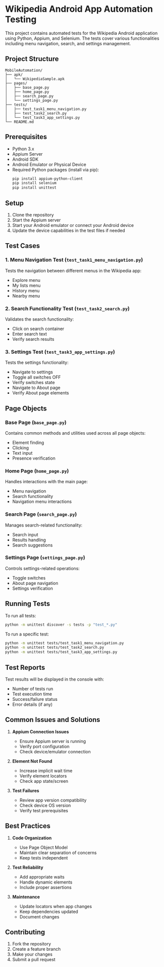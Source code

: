 # Wikipedia Android App Automation Testing

This project contains automated tests for the Wikipedia Android application using Python, Appium, and Selenium. The tests cover various functionalities including menu navigation, search, and settings management.

## Project Structure

```
MobileAutomation/
├── apk/
│   └── WikipediaSample.apk
├── pages/
│   ├── base_page.py
│   ├── home_page.py
│   ├── search_page.py
│   └── settings_page.py
├── tests/
│   ├── test_task1_menu_navigation.py
│   ├── test_task2_search.py
│   └── test_task3_app_settings.py
└── README.md
```

## Prerequisites

- Python 3.x
- Appium Server
- Android SDK
- Android Emulator or Physical Device
- Required Python packages (install via pip):
  ```bash
  pip install appium-python-client
  pip install selenium
  pip install unittest
  ```

## Setup

1. Clone the repository
2. Start the Appium server
3. Start your Android emulator or connect your Android device
4. Update the device capabilities in the test files if needed

## Test Cases

### 1. Menu Navigation Test (`test_task1_menu_navigation.py`)
Tests the navigation between different menus in the Wikipedia app:
- Explore menu
- My lists menu
- History menu
- Nearby menu

### 2. Search Functionality Test (`test_task2_search.py`)
Validates the search functionality:
- Click on search container
- Enter search text
- Verify search results

### 3. Settings Test (`test_task3_app_settings.py`)
Tests the settings functionality:
- Navigate to settings
- Toggle all switches OFF
- Verify switches state
- Navigate to About page
- Verify About page elements

## Page Objects

### Base Page (`base_page.py`)
Contains common methods and utilities used across all page objects:
- Element finding
- Clicking
- Text input
- Presence verification

### Home Page (`home_page.py`)
Handles interactions with the main page:
- Menu navigation
- Search functionality
- Navigation menu interactions

### Search Page (`search_page.py`)
Manages search-related functionality:
- Search input
- Results handling
- Search suggestions

### Settings Page (`settings_page.py`)
Controls settings-related operations:
- Toggle switches
- About page navigation
- Settings verification

## Running Tests

To run all tests:
```bash
python -m unittest discover -s tests -p "test_*.py"
```

To run a specific test:
```bash
python -m unittest tests/test_task1_menu_navigation.py
python -m unittest tests/test_task2_search.py
python -m unittest tests/test_task3_app_settings.py
```

## Test Reports

Test results will be displayed in the console with:
- Number of tests run
- Test execution time
- Success/failure status
- Error details (if any)

## Common Issues and Solutions

1. **Appium Connection Issues**
   - Ensure Appium server is running
   - Verify port configuration
   - Check device/emulator connection

2. **Element Not Found**
   - Increase implicit wait time
   - Verify element locators
   - Check app state/screen

3. **Test Failures**
   - Review app version compatibility
   - Check device OS version
   - Verify test prerequisites

## Best Practices

1. **Code Organization**
   - Use Page Object Model
   - Maintain clear separation of concerns
   - Keep tests independent

2. **Test Reliability**
   - Add appropriate waits
   - Handle dynamic elements
   - Include proper assertions

3. **Maintenance**
   - Update locators when app changes
   - Keep dependencies updated
   - Document changes

## Contributing

1. Fork the repository
2. Create a feature branch
3. Make your changes
4. Submit a pull request

